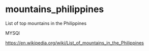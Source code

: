 # mountains_philippines
List of top mountains in the Philippines

MYSQl

https://en.wikipedia.org/wiki/List_of_mountains_in_the_Philippines


